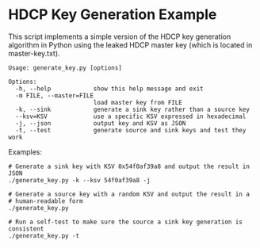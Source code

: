 # HDCP Key Generation Example

This script implements a simple version of the HDCP key generation algorithm in
Python using the leaked HDCP master key (which is located in master-key.txt).

```
Usage: generate_key.py [options]

Options:
  -h, --help            show this help message and exit
  -m FILE, --master=FILE
                        load master key from FILE
  -k, --sink            generate a sink key rather than a source key
  --ksv=KSV             use a specific KSV expressed in hexadecimal
  -j, --json            output key and KSV as JSON
  -t, --test            generate source and sink keys and test they work
```

Examples:

```console
# Generate a sink key with KSV 0x54f0af39a8 and output the result in JSON
./generate_key.py -k --ksv 54f0af39a8 -j

# Generate a source key with a random KSV and output the result in a 
# human-readable form
./generate_key.py

# Run a self-test to make sure the source a sink key generation is consistent
./generate_key.py -t
```


